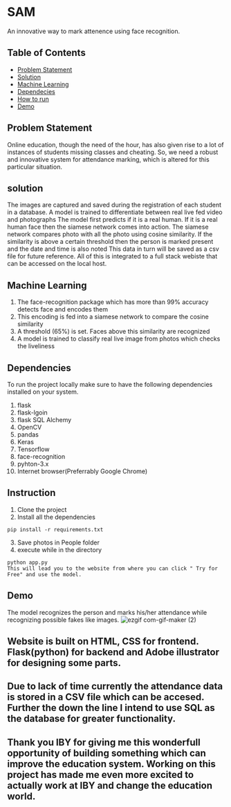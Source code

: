 # SAM
An innovative way to mark attenence using face recognition.

## Table of Contents

- [Problem Statement](#Problem-Statement)
- [Solution](#Our-solution)
- [Machine Learning](#Machine-Learning)
- [Dependecies](#Dependencies)
- [How to run](#Instruction)
- [Demo](#Demo)



## Problem Statement

Online education, though the need of the hour, has also given rise to a lot of instances of students missing classes and cheating. So, we need a robust and innovative system for attendance marking, which is altered for this particular situation.

## solution
The images are captured and saved during the registration of each student in a database.
A model is trained to differentiate between real live fed video and photographs 
The model first predicts if it is a real human. If it is a real human face then the siamese network comes into action.
The siamese network compares photo with all the photo using cosine similarity. If the similarity is above a certain threshold then the person is marked present and the date and time is also noted
This data in turn will be saved as a csv file for future reference.
All of this is integrated to a full stack webiste that can be accessed on the local host.


## Machine Learning
1. The face-recognition package which has more than 99% accuracy detects face and encodes them
2. This encoding is fed into a siamese network to compare the cosine similarity 
3. A threshold (65%) is set. Faces above this similarity are recognized
4. A model is trained to classify real live image from photos which checks the liveliness

## Dependencies

To run the project locally make sure to have the following dependencies installed on your system.

1. flask
2. flask-lgoin
3. flask SQL Alchemy
4. OpenCV
5. pandas
6. Keras
7. Tensorflow
8. face-recognition
9. pyhton-3.x
10. Internet browser(Preferrably Google Chrome)

## Instruction
1. Clone the project
2. Install all the dependencies
 ```
pip install -r requirements.txt
```
3. Save photos in People folder
4. execute while in the directory
 ```
python app.py
This will lead you to the website from where you can click " Try for Free" and use the model.
```

## Demo
The model recognizes the person and marks his/her attendance while recognizing possible fakes like images.
![ezgif com-gif-maker (2)](https://user-images.githubusercontent.com/80922064/158342796-02ddddbc-1c04-4fbf-9597-fd0db2f4717c.gif)

## Website is built on HTML, CSS for frontend. Flask(python) for backend and Adobe illustrator for designing some parts.
## Due to lack of time currently the attendance data is stored in a CSV file which can be accesed. Further the down the line I intend to use SQL as the database for greater functionality.

## Thank you IBY for giving me this wonderfull opportunity of building something which can improve the education system. Working on this project has made me even more excited to actually work at IBY and change the education world.

